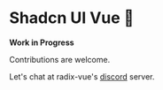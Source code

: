 # Shadcn UI Vue 🚧

**Work in Progress**

Contributions are welcome.

Let's chat at radix-vue's [discord](https://chat.radix-vue.com) server.
